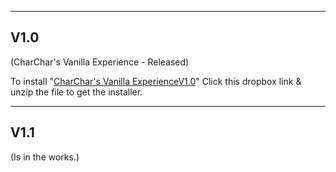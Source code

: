 
--------
V1.0
--------
(CharChar's Vanilla Experience - Released)

To install "[CharChar's Vanilla ExperienceV1.0](https://www.dropbox.com/scl/fo/1wd4iye515gg5m9ottc51/AMN7lWcuOkEOQ8zPBvqm-6w?rlkey=g0k1mo6bu8xwp6s60uwp0bwqm&st=pwuig2oe&dl=0)" Click this dropbox link & unzip the file to get the installer.

--------
V1.1
--------
(Is in the works.)
